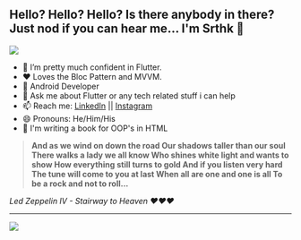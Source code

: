 ## Hello? Hello? Hello? Is there anybody in there? Just nod if you can hear me... I'm Srthk 👋

![](https://komarev.com/ghpvc/?username=srthkpthk)

- 🌱 I’m pretty much confident in Flutter.
- ♥️ Loves the Bloc Pattern and MVVM.
- 🤔 Android Developer
- 💬 Ask me about Flutter or any tech related stuff i can help
- 📫 Reach me: [LinkedIn](https://www.linkedin.com/in/srthk-pthk-7a673a170/) || [Instagram](https://www.instagram.com/mr_insomaniac/)
- 😄 Pronouns: He/Him/His
- 🤫 I'm writing a book for OOP's in HTML
> **And as we wind on down the road
Our shadows taller than our soul
There walks a lady we all know
Who shines white light and wants to show
How everything still turns to gold
And if you listen very hard
The tune will come to you at last
When all are one and one is all
To be a rock and not to roll...** 

*Led Zeppelin IV - Stairway to Heaven ♥️♥️♥️*

 <hr>
<img src="https://github-readme-stats.vercel.app/api?username=srthkpthk&title_color=fff&text_color=9f9f9f&bg_color=151515">

